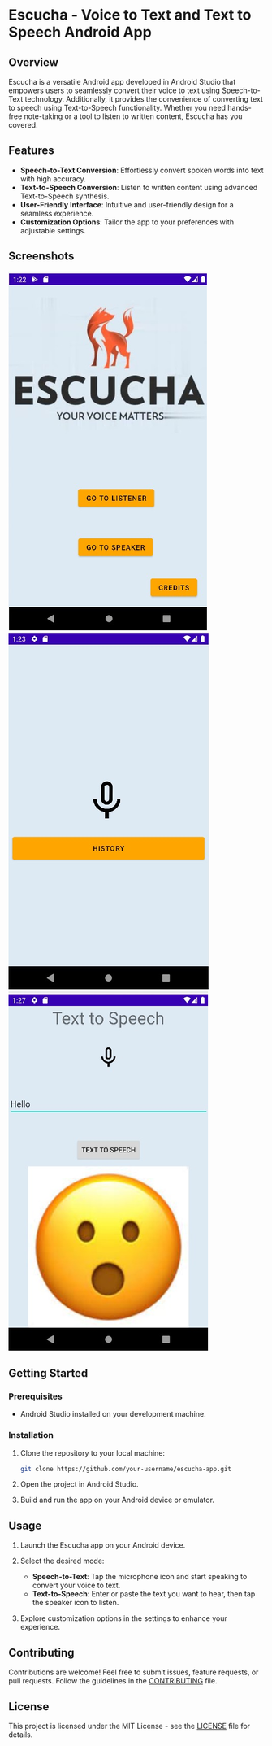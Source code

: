 # Escucha - Voice to Text and Text to Speech Android App

## Overview

Escucha is a versatile Android app developed in Android Studio that empowers users to seamlessly convert their voice to text using Speech-to-Text technology. Additionally, it provides the convenience of converting text to speech using Text-to-Speech functionality. Whether you need hands-free note-taking or a tool to listen to written content, Escucha has you covered.

## Features

- **Speech-to-Text Conversion**: Effortlessly convert spoken words into text with high accuracy.
- **Text-to-Speech Conversion**: Listen to written content using advanced Text-to-Speech synthesis.
- **User-Friendly Interface**: Intuitive and user-friendly design for a seamless experience.
- **Customization Options**: Tailor the app to your preferences with adjustable settings.

## Screenshots

![Screenshot 1](/Screenshots/Screenshot1.jpg)
![Screenshot 2](/Screenshots/Screenshot2.jpg)
![Screenshot 3](/Screenshots/Screenshot3.jpg)

## Getting Started

### Prerequisites

- Android Studio installed on your development machine.

### Installation

1. Clone the repository to your local machine:

   ```bash
   git clone https://github.com/your-username/escucha-app.git
   ```

2. Open the project in Android Studio.

3. Build and run the app on your Android device or emulator.

## Usage

1. Launch the Escucha app on your Android device.

2. Select the desired mode:
   - **Speech-to-Text**: Tap the microphone icon and start speaking to convert your voice to text.
   - **Text-to-Speech**: Enter or paste the text you want to hear, then tap the speaker icon to listen.

3. Explore customization options in the settings to enhance your experience.

## Contributing

Contributions are welcome! Feel free to submit issues, feature requests, or pull requests. Follow the guidelines in the [CONTRIBUTING](CONTRIBUTING.md) file.

## License

This project is licensed under the MIT License - see the [LICENSE](LICENSE) file for details.
